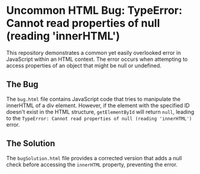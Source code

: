 # Uncommon HTML Bug: TypeError: Cannot read properties of null (reading 'innerHTML')

This repository demonstrates a common yet easily overlooked error in JavaScript within an HTML context. The error occurs when attempting to access properties of an object that might be null or undefined.

## The Bug
The `bug.html` file contains JavaScript code that tries to manipulate the innerHTML of a div element. However, if the element with the specified ID doesn't exist in the HTML structure, `getElementById` will return `null`, leading to the `TypeError: Cannot read properties of null (reading 'innerHTML')` error.

## The Solution
The `bugSolution.html` file provides a corrected version that adds a null check before accessing the `innerHTML` property, preventing the error.